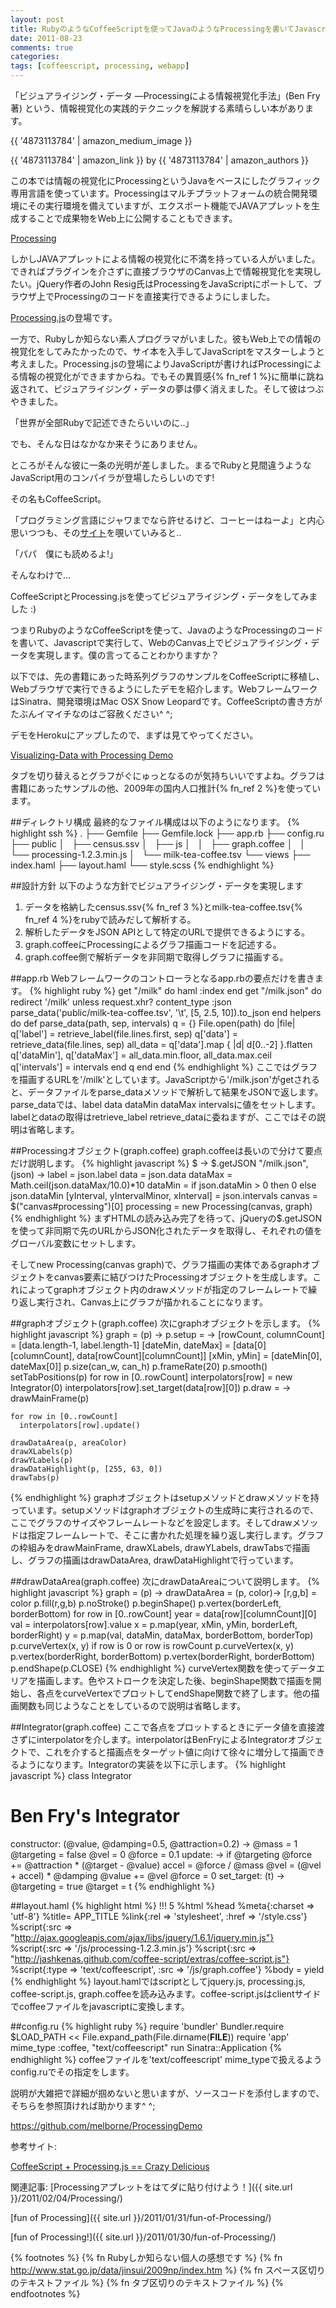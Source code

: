 ```yaml
---
layout: post
title: RubyのようなCoffeeScriptを使ってJavaのようなProcessingを書いてJavascriptで実行してWebでビジュアライジング・データを実現しようよ!
date: 2011-08-23
comments: true
categories:
tags: [coffeescript, processing, webapp]
---
```


「ビジュアライジング・データ ―Processingによる情報視覚化手法」(Ben Fry著) という、情報視覚化の実践的テクニックを解説する素晴らしい本があります。

{{ '4873113784' | amazon_medium_image }}

{{ '4873113784' | amazon_link }} by {{ '4873113784' | amazon_authors }}

この本では情報の視覚化にProcessingというJavaをベースにしたグラフィック専用言語を使っています。Processingはマルチプラットフォームの統合開発環境にその実行環境を備えていますが、エクスポート機能でJAVAアプレットを生成することで成果物をWeb上に公開することもできます。

[Processing](http://processing.org/)

しかしJAVAアプレットによる情報の視覚化に不満を持っている人がいました。できればプラグインを介さずに直接ブラウザのCanvas上で情報視覚化を実現したい。jQuery作者のJohn Resig氏はProcessingをJavaScriptにポートして、ブラウザ上でProcessingのコードを直接実行できるようにしました。

[Processing.js](http://processingjs.org/)の登場です。

一方で、Rubyしか知らない素人プログラマがいました。彼もWeb上での情報の視覚化をしてみたかったので、サイ本を入手してJavaScriptをマスターしようと考えました。Processing.jsの登場によりJavaScriptが書ければProcessingによる情報の視覚化ができますからね。でもその異質感{% fn_ref 1 %}に簡単に跳ね返されて、ビジュアライジング・データの夢は儚く消えました。そして彼はつぶやきました。

「世界が全部Rubyで記述できたらいいのに..」

でも、そんな日はなかなか来そうにありません。

ところがそんな彼に一条の光明が差しました。まるでRubyと見間違うようなJavaScript用のコンパイラが登場したらしいのです!

その名もCoffeeScript。

「プログラミング言語にジャワまでなら許せるけど、コーヒーはねーよ」と内心思いつつも、その[サイト](http://jashkenas.github.com/coffee-script/)を覗いていみると..

「パパ　僕にも読めるよ!」

そんなわけで...

CoffeeScriptとProcessing.jsを使ってビジュアライジング・データをしてみました :)

つまりRubyのようなCoffeeScriptを使って、JavaのようなProcessingのコードを書いて、Javascriptで実行して、WebのCanvas上でビジュアライジング・データを実現します。僕の言ってることわかりますか？

以下では、先の書籍にあった時系列グラフのサンプルをCoffeeScriptに移植し、Webブラウザで実行できるようにしたデモを紹介します。WebフレームワークはSinatra、開発環境はMac OSX Snow Leopardです。CoffeeScriptの書き方がたぶんイマイチなのはご容赦ください^ ^;

デモをHerokuにアップしたので、まずは見てやってください。

[Visualizing-Data with Processing Demo](http://processing-demo.heroku.com/)

タブを切り替えるとグラフがぐにゅっとなるのが気持ちいいですよね。グラフは書籍にあったサンプルの他、2009年の国内人口推計{% fn_ref 2 %}を使っています。

##ディレクトリ構成
最終的なファイル構成は以下のようになります。
{% highlight ssh %}
.
├── Gemfile
├── Gemfile.lock
├── app.rb
├── config.ru
├── public
│&#160;&#160; ├── census.ssv
│&#160;&#160; ├── js
│&#160;&#160; │&#160;&#160; ├── graph.coffee
│&#160;&#160; │&#160;&#160; └── processing-1.2.3.min.js
│&#160;&#160; └── milk-tea-coffee.tsv
└── views
    ├── index.haml
    ├── layout.haml
    └── style.scss
{% endhighlight %}

##設計方針
以下のような方針でビジュアライジング・データを実現します

1. データを格納したcensus.ssv{% fn_ref 3 %}とmilk-tea-coffee.tsv{% fn_ref 4 %}をrubyで読みだして解析する。
1. 解析したデータをJSON APIとして特定のURLで提供できるようにする。
1. graph.coffeeにProcessingによるグラフ描画コードを記述する。
1. graph.coffee側で解析データを非同期で取得しグラフに描画する。

##app.rb
Webフレームワークのコントローラとなるapp.rbの要点だけを書きます。
{% highlight ruby %}
get "/milk" do
  haml :index
end
get "/milk.json" do
  redirect '/milk' unless request.xhr?
  content_type :json
  parse_data('public/milk-tea-coffee.tsv', '\t', [5, 2.5, 10]).to_json
end
helpers do
  def parse_data(path, sep, intervals)
    q = {}
    File.open(path) do |file|
      q['label'] = retrieve_label(file.lines.first, sep) 
      q['data'] = retrieve_data(file.lines, sep)
      all_data = q['data'].map { |d| d[0..-2] }.flatten
      q['dataMin'], q['dataMax'] = all_data.min.floor, all_data.max.ceil
      q['intervals'] = intervals
    end
    q
  end
end
{% endhighlight %}
ここではグラフを描画するURLを'/milk'としています。JavaScriptから'/milk.json'がgetされると、データファイルをparse_dataメソッドで解析して結果をJSONで返します。parse_dataでは、label data dataMin dataMax intervalsに値をセットします。labelとdataの取得はretrieve_label retrieve_dataに委ねますが、ここではその説明は省略します。

##Processingオブジェクト(graph.coffee)
graph.coffeeは長いので分けて要点だけ説明します。
{% highlight javascript %}
$ ->
  $.getJSON "/milk.json", (json) ->
    label = json.label
    data = json.data
    dataMax = Math.ceil(json.dataMax/10.0)*10
    dataMin = if json.dataMin > 0 then 0 else json.dataMin
    [yInterval, yIntervalMinor, xInterval] = json.intervals
    canvas = $("canvas#processing")[0]
    processing = new Processing(canvas, graph)
{% endhighlight %}
まずHTMLの読み込み完了を待って、jQueryの$.getJSONを使って非同期で先のURLからJSON化されたデータを取得し、それぞれの値をグローバル変数にセットします。

そしてnew Processing(canvas graph)で、グラフ描画の実体であるgraphオブジェクトをcanvas要素に結びつけたProcessingオブジェクトを生成します。これによってgraphオブジェクト内のdrawメソッドが指定のフレームレートで繰り返し実行され、Canvas上にグラフが描かれることになります。

##graphオブジェクト(graph.coffee)
次にgraphオブジェクトを示します。
{% highlight javascript %}
graph = (p) ->
  p.setup = ->
    [rowCount, columnCount] = [data.length-1, label.length-1]
    [dateMin, dateMax] = [data[0][columnCount], data[rowCount][columnCount]]
    [xMin, yMin] = [dateMin[0], dateMax[0]]
    p.size(can_w, can_h)
    p.frameRate(20)
    p.smooth()
    setTabPositions(p)
    for row in [0..rowCount]
      interpolators[row] = new Integrator(0)
      interpolators[row].set_target(data[row][0])
  p.draw = ->
    drawMainFrame(p)
    
    for row in [0..rowCount]
      interpolators[row].update()
      
    drawDataArea(p, areaColor)
    drawXLabels(p)
    drawYLabels(p)
    drawDataHighlight(p, [255, 63, 0])
    drawTabs(p)
{% endhighlight %}
graphオブジェクトはsetupメソッドとdrawメソッドを持っています。setupメソッドはgraphオブジェクトの生成時に実行されるので、ここでグラフのサイズやフレームレートなどを設定します。そしてdrawメソッドは指定フレームレートで、そこに書かれた処理を繰り返し実行します。グラフの枠組みをdrawMainFrame, drawXLabels, drawYLabels, drawTabsで描画し、グラフの描画はdrawDataArea, drawDataHighlightで行っています。

##drawDataArea(graph.coffee)
次にdrawDataAreaについて説明します。
{% highlight javascript %}
graph = (p) ->
  drawDataArea = (p, color)->
    [r,g,b] = color
    p.fill(r,g,b)
    p.noStroke()
    p.beginShape()
    p.vertex(borderLeft, borderBottom)
    for row in [0..rowCount]
      year = data[row][columnCount][0]
      val = interpolators[row].value
      x = p.map(year, xMin, yMin, borderLeft, borderRight)
      y = p.map(val, dataMin, dataMax, borderBottom, borderTop)
      p.curveVertex(x, y)
      if row is 0 or row is rowCount
        p.curveVertex(x, y)
    p.vertex(borderRight, borderBottom)
    p.vertex(borderRight, borderBottom)
    p.endShape(p.CLOSE)
{% endhighlight %}
curveVertex関数を使ってデータエリアを描画します。色やストロークを決定した後、beginShape関数で描画を開始し、各点をcurveVertexでプロットしてendShape関数で終了します。他の描画関数も同じようなことをしているので説明は省略します。

##Integrator(graph.coffee)
ここで各点をプロットするときにデータ値を直接渡さずにinterpolatorを介します。interpolatorはBenFryによるIntegratorオブジェクトで、これを介すると描画点をターゲット値に向けて徐々に増分して描画できるようになります。Integratorの実装を以下に示します。
{% highlight javascript %}
class Integrator
  # Ben Fry's Integrator
  constructor: (@value, @damping=0.5, @attraction=0.2) ->
    @mass = 1
    @targeting = false
    @vel = 0
    @force = 0.1
  update: ->
    if @targeting
      @force += @attraction * (@target - @value)
    accel = @force / @mass
    @vel = (@vel + accel) * @damping
    @value += @vel
    @force = 0
  set_target: (t) ->
    @targeting = true
    @target = t
{% endhighlight %}

##layout.haml
{% highlight html %}
!!! 5
%html
  %head
    %meta{:charset => 'utf-8'}
    %title= APP_TITLE
    %link{:rel => 'stylesheet', :href => '/style.css'}
    %script{:src => "http://ajax.googleapis.com/ajax/libs/jquery/1.6.1/jquery.min.js"}
    %script{:src => '/js/processing-1.2.3.min.js'}
    %script{:src => "http://jashkenas.github.com/coffee-script/extras/coffee-script.js"}
    %script{:type => 'text/coffeescript', :src => '/js/graph.coffee'}
  %body
    = yield
{% endhighlight %}
layout.hamlではscriptとしてjquery.js, processing.js, coffee-script.js, graph.coffeeを読み込みます。coffee-script.jsはclientサイドでcoffeeファイルをjavascriptに変換します。

##config.ru
{% highlight ruby %}
require 'bundler'
Bundler.require
$LOAD_PATH << File.expand_path(File.dirname(__FILE__))
require 'app'
mime_type :coffee, "text/coffeescript"
run Sinatra::Application
{% endhighlight %}
coffeeファイルを'text/coffeescript' mime_typeで扱えるようconfig.ruでその指定をします。

説明が大雑把で詳細が掴めないと思いますが、ソースコードを添付しますので、そちらを参照頂ければ助かります^ ^;

https://github.com/melborne/ProcessingDemo

参考サイト:

[CoffeeScript + Processing.js == Crazy Delicious](http://dry.ly/2011/02/21/coffeescript--processingjs--crazy-delicious/)

関連記事:
[Processingアプレットをはてダに貼り付けよう！]({{ site.url }}/2011/02/04/Processing/)

[fun of Processing]({{ site.url }}/2011/01/31/fun-of-Processing/)

[fun of Processing!]({{ site.url }}/2011/01/30/fun-of-Processing/)

{% footnotes %}
   {% fn Rubyしか知らない個人の感想です %}
   {% fn http://www.stat.go.jp/data/jinsui/2009np/index.htm %}
   {% fn スペース区切りのテキストファイル %}
   {% fn タブ区切りのテキストファイル %}
{% endfootnotes %}
